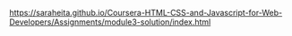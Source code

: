 https://saraheita.github.io/Coursera-HTML-CSS-and-Javascript-for-Web-Developers/Assignments/module3-solution/index.html
